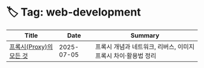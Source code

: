 # 🏷️ Tag: web-development

| Title | Date | Summary |
|-------|------|---------|
| [프록시(Proxy)의 모든 것](https://github.com/MinHyeok-lee1/TIL/blob/main/2025/07/05-proxy.md) | 2025-07-05 | 프록시 개념과 네트워크, 리버스, 이미지 프록시 차이·활용법 정리 |
